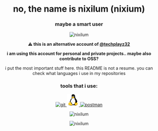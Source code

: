<h1 align="center">no, the name is nixilum (nixium)</h1>
<h3 align="center">maybe a smart user</h3>

<p align="center"> <img src="https://komarev.com/ghpvc/?username=nixilum&label=Profile%20views&color=0e75b6&style=flat" alt="nixilum" /> </p>

<p align="center"><strong>⚠️ this is an alternative account of <a href="https://github.com/techplayz32">@techplayz32</a></strong></p>
<p align="center"><strong>i am using this account for personal and private projects.. maybe also contribute to OSS?</strong></p>

<p align="center">i put the most important stuff here. this README is not a resume. you can check what languages i use in my repositories</p>

<h3 align="center">tools that i use:</h3>
<p align="center"> <a href="https://git-scm.com/" target="_blank" rel="noreferrer"> <img src="https://www.vectorlogo.zone/logos/git-scm/git-scm-icon.svg" alt="git" width="40" height="40"/> </a> <a href="https://www.linux.org/" target="_blank" rel="noreferrer"> <img src="https://raw.githubusercontent.com/devicons/devicon/master/icons/linux/linux-original.svg" alt="linux" width="40" height="40"/> </a> <a href="https://postman.com" target="_blank" rel="noreferrer"> <img src="https://www.vectorlogo.zone/logos/getpostman/getpostman-icon.svg" alt="postman" width="40" height="40"/> </a> </p>

<p align="center"><img src="https://github-readme-stats.vercel.app/api?username=nixilum&show_icons=true&locale=en" alt="nixilum" /></p>
<p align="center"><img src="https://github-readme-streak-stats.herokuapp.com/?user=nixilum&" alt="nixilum" /></p>
